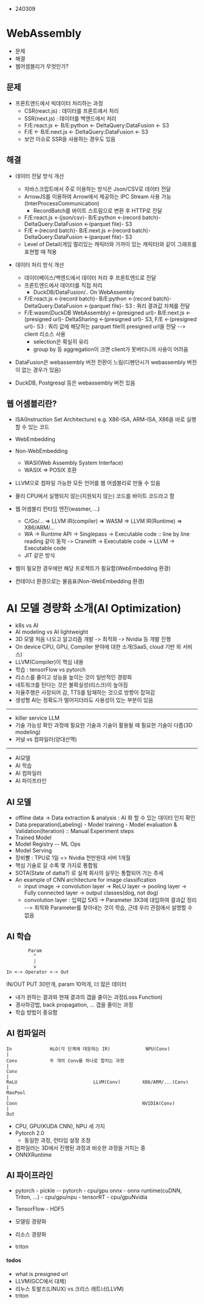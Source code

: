 - 240309
# WebAssembly
- 문제
- 해결
- 웹어셈블리가 무엇인가?

## 문제
- 프론트엔드에서 빅데이터 처리하는 과정
    - CSR(react.js) : 데이터를 프론트에서 처리
    - SSR(next.js) : 데이터를 백엔드에서 처리
    - F/E:react.js <- B/E:python <- DeltaQuery:DataFusion <- S3
    - F/E <- B/E:next.js <- DeltaQuery:DataFusion <- S3
    - 보안 이슈로 SSR을 사용하는 경우도 있음

## 해결
- 데이터 전달 방식 개선
    - 자바스크립트에서 주로 이용하는 방식은 Json/CSV로 데이터 전달
    - ArrowJS를 이용하여 Arrow에서 제공하는 IPC Stream 사용 가능(InterProcessCommunication)
        - RecordBatch를 바이트 스트림으로 변환 후 HTTP로 전달
    - F/E:react.js <-(json/csv)- B/E:python <-(record batch)- DeltaQuery:DataFusion <-(parquet file)- S3
    - F/E <-(record batch)- B/E:next.js <-(record batch)- DeltaQuery:DataFusion <-(parquet file)- S3
    - Level of Detail(게임 멀리있는 캐릭터와 가까이 있는 캐릭터)와 같이 그래프를 표현할 때 적용

- 데이터 처리 방식 개선
    - 데이터베이스/백엔드에서 데이터 처리 후 프론트엔드로 전달
    - 프론트엔드에서 데이터를 직접 처리
        - DuckDB/DataFusion/.. On WebAssembly
    - F/E:react.js <-(record batch)- B/E:python <-(record batch)- DeltaQuery:DataFusion <-(parquet file)- S3 : 쿼리 결과값 자체를 전달
    - F/E:wasm(DuckDB WebAssembly) <-(presigned url)- B/E:next.js <-(presigned url)- DeltaSharing <-(presigned url)- S3, F/E <-(presigned url)- S3 : 쿼리 값에 해당하는 parquet file의 presigned url을 전달 --> client 리소스 사용
        - selection은 확실히 유리
        - group by 등 aggregation이 크면 client가 못버티니까 사용이 어려움

- DataFusion은 webassembly 버전 전환이 느림(디펜던시가 webassembly 버전이 없는 경우가 있음)
- DuckDB, Postgresql 등은 webassembly 버전 있음

## 웹 어셈블리란?
- ISA(Instruction Set Architecture) e.g. X86-ISA, ARM-ISA, X86을 바로 실행할 수 있는 코드
- WebEmbedding
- Non-WebEmbedding
    - WASI(Web Assembly System Interface)
    - WASIX => POSIX 호환
- LLVM으로 컴파일 가능한 모든 언어를 웹 어셈블리로 만들 수 있음
- 물리 CPU에서 실행되지 않는(지원되지 않는) 코드를 바이트 코드라고 함

- 웹 어셈블리 런타임 엔진(wasmer, ...)
    - C/Go/... => LLVM IR(compiler) => WASM => LLVM IR(Runtime) => X86/ARM/...
    - WA -> Runtime API -> Singlepass -> Executable code :: line by line reading 같이 동작
                        -> Cranelift -> Executable code
                        -> LLVM -> Executable code
    - JIT 같은 방식
- 웹이 필요한 경우에만 해당 프로젝트가 필요함(WebEmbedding 환경)
- 컨테이너 환경으로는 물음표(Non-WebEmbedding 환경)

# AI 모델 경량화 소개(AI Optimization)
- k8s vs AI
- AI modeling vs AI lightweight
- 3D 모델 처음 나오고 알고리즘 개발 -> 최적화 -> Nvidia 등 개발 진행
- On device CPU, GPU, Compiler 분야에 대한 소개(SaaS, cloud 기반 외 서비스)
- LLVM(Compiler)이 핵심 내용
- 학습 : tensorFlow vs pytorch
- 리소스를 줄이고 성능을 높이는 것이 일반적인 경량화
- 네트워크를 탄다는 것은 불확실성(리스크)이 높아짐
- 자율주행은 사장되어 감, TTS를 탑재하는 것으로 방향이 잡혀감
- 생성형 AI는 정확도가 떨어지더라도 사용성이 있는 부분이 있음
---
- killer service LLM
- 기술 가능성 확인 과정에 필요한 기술과 기술이 활용될 때 필요한 기술이 다름(3D modeling)
- 커널 vs 컴파일러(양대산맥)
---
- AI모델
- AI 학습
- AI 컴파일러
- AI 파이프라인

## AI 모델
- offline data -> Data extraction & analysis : AI 화 할 수 있는 데이터 인지 확인
- Data preparation(Labeling) - Model training - Model evaluation & Validation(Iteration) :: Manual Experiment steps
- Trained Model
- Model Registry -- ML Ops
- Model Serving
- 장비빨 : TPU로 1일 => Nvidia 천만원대 서버 1개월
- 핵심 기술로 갈 수록 몇 가지로 통합됨
- SOTA(State of datta?) 로 실제 회사의 실무는 통합되어 가는 추세
- An example of CNN architecture for image classification
    - input image -> convolution layer -> ReLU layer -> pooling layer -> Fully connected layer -> output classes(dog, not dog)
    - convolution layer : 입력값 5X5 -> Parameter 3X3에 대입하여 결과값 정리
      --> 최적화 Parameter를 찾아내는 것이 학습, 근데 우리 관점에서 설명할 수 없음
## AI 학습
```
        Param
          ^
          |
          v
In <-> Operator <-> Out
```
IN/OUT PUT 30만개, param 10억개, 더 많은 데이터
- 내가 원하는 결과와 현재 결과의 갭을 줄이는 과정(Loss Function)
- 경사하강법, back propagation, ... 갭을 줄이는 과정
- 학습 방법이 중요함

## AI 컴파일러
```
In              HLO(각 단계에 대응하는 IR)             NPU(Conv)
|
Conv            두 개의 Conv를 하나로 합치는 과정
|
Conv
|
ReLU                            LLVM(Conv)        X86/ARM/...(Conv)
|
MaxPool
|
Conn                                              NVIDIA(Conv)
|
Out
```
- CPU, GPU(KUDA CNN), NPU 세 가지
- Pytorch 2.0
    - 동일한 과정, 런타임 설정 조정
- 컴파일러는 3D에서 진행된 과정과 비슷한 과정을 거치는 중
- ONNXRuntime

## AI 파이프라인
- pytorch - pickle    --       pytorch - cpu/gpu
                    onnx - onnx runtime(cuDNN, Triton, ...) - cpu/gpu/npu
                         - tensorRT - cpu/gpuNvidia
- TensorFlow - HDF5

- 모델링 경량화
- 리소스 경량화
- triton

#### todos
- what is presigned url
- LLVM(GCC에서 대체)
- 리누스 토발즈(LINUX) vs 크리스 래트너(LLVM)
- triton